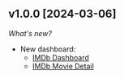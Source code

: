 ## v1.0.0 [2024-03-06]

_What's new?_

- New dashboard:
  - [IMDb Dashboard](https://hub.powerpipe.io/mods/turbot/powerpipe-mod-imdb/dashboard.imdb)
  - [IMDb Movie Detail](https://hub.powerpipe.io/mods/turbot/powerpipe-mod-imdb/dashboard.imdb_movie_detail)
